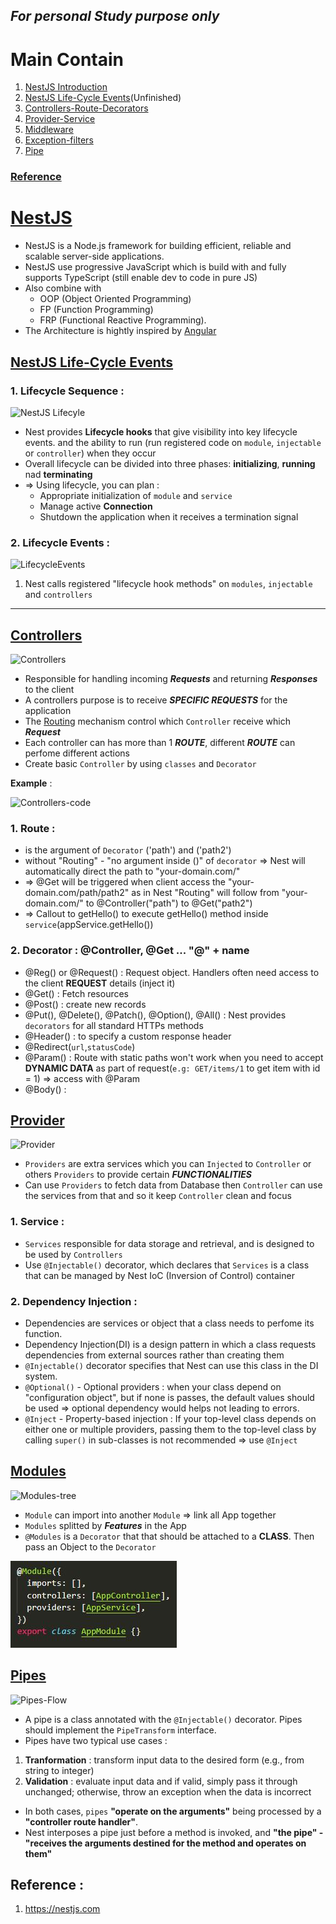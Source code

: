 ## _For personal Study purpose only_
# Main Contain
1. [NestJS Introduction](https://github.com/IT-nhan326/startToLearnNestJS#nestjs)
2. [NestJS Life-Cycle Events](https://github.com/IT-nhan326/startToLearnNestJS/blob/main/README.md#nestjs-life-cycle-events)(Unfinished)
3. [Controllers-Route-Decorators](https://github.com/IT-nhan326/startToLearnNestJS/blob/main/README.md#controllers)
4. [Provider-Service](https://github.com/IT-nhan326/startToLearnNestJS/blob/main/README.md#provider)
5. [Middleware](https://docs.nestjs.com/middleware)
6. [Exception-filters](https://docs.nestjs.com/exception-filters)
7. [Pipe](https://github.com/IT-nhan326/startToLearnNestJS/blob/main/README.md#pipes)

### [Reference](https://github.com/IT-nhan326/startToLearnNestJS/blob/main/README.md#reference-)


# [NestJS](https://nestjs.com/)
  * NestJS is a Node.js framework for building efficient, reliable and scalable server-side applications.
  * NestJS use progressive JavaScript which is build with and fully supports TypeScript (still enable dev to code in pure JS)
  * Also combine with 
    * OOP (Object Oriented Programming)
    * FP (Function Programming)
    * FRP (Functional Reactive Programming).
  * The Architecture is hightly inspired by [Angular](https://angular.io/)

## [NestJS Life-Cycle Events](https://docs.nestjs.com/fundamentals/lifecycle-events)
### 1. Lifecycle Sequence : 

![NestJS Lifecyle](https://docs.nestjs.com/assets/lifecycle-events.png--)

- Nest provides **Lifecycle hooks** that give visibility into key lifecycle events. and the ability to run (run registered code on `module`, `injectable` or `controller`) when they occur
- Overall lifecycle can be divided into three phases: **initializing**, **running** nad **terminating**
- => Using lifecycle, you can plan :
  * Appropriate initialization of `module` and `service`
  * Manage active **Connection**
  * Shutdown the application when it receives a termination signal

### 2. Lifecycle Events : 

![LifecycleEvents](https://raw.githubusercontent.com/IT-nhan326/startToLearnNestJS/main/Note-IMG/LifecycleEvents.JPG--)

1. Nest calls registered "lifecycle hook methods" on `modules`, `injectable` and `controllers`

_________________________________________________________________________________________________


## [Controllers](https://docs.nestjs.com/controllers)
![Controllers](https://docs.nestjs.com/assets/Controllers_1.png--)

- Responsible for handling incoming ***Requests*** and returning ***Responses*** to the client
- A controllers purpose is to receive ***SPECIFIC REQUESTS*** for the application
- The [Routing]() mechanism control which `Controller` receive which ***Request***
- Each controller can has more than 1 ***ROUTE***, different ***ROUTE*** can perfome different actions
- Create basic `Controller` by using `classes` and `Decorator`

**Example** : 

![Controllers-code](https://raw.githubusercontent.com/IT-nhan326/startToLearnNestJS/main/Note-IMG/%40Controller-pathDirecting.JPG--)

### 1. **Route** : 
   - is the argument of `Decorator` ('path') and ('path2')
   - without "Routing" - "no argument inside ()" of `decorator` => Nest will automatically direct the path to "your-domain.com/"
   - => @Get will be triggered when client access the "your-domain.com/path/path2" as in Nest "Routing" will follow from "your-domain.com/" to @Controller("path") to @Get("path2")
   - => Callout to getHello() to execute getHello() method inside `service`(appService.getHello())

### 2. **Decorator** : @Controller, @Get ... "@" + name
   - @Reg() or @Request() : Request object. Handlers often need access to the client **REQUEST** details (inject it)
   - @Get() : Fetch resources
   - @Post() : create new records
   - @Put(), @Delete(), @Patch(), @Option(), @All() : Nest provides `decorators` for all standard HTTPs methods
   - @Header() : to specify a custom response header
   - @Redirect(`url`,`statusCode`)
   - @Param() : Route with static paths won't work when you need to accept **DYNAMIC DATA** as part of request(`e.g: GET/items/1` to get item with id = 1) => access with @Param
   - @Body() : 



## [Provider](https://docs.nestjs.com/providers)
![Provider](https://docs.nestjs.com/assets/Components_1.png--)

- `Providers` are extra services which you can `Injected` to `Controller` or others `Providers` to provide certain ***FUNCTIONALITIES***
- Can use `Providers` to fetch data from Database then `Controller` can use the services from that and so it keep `Controller` clean and focus

### 1. Service : 
- `Services` responsible for data storage and retrieval, and is designed to be used by `Controllers`
- Use `@Injectable()` decorator, which declares that `Services` is a class that can be managed by Nest IoC (Inversion of Control) container

### 2. Dependency Injection : 
- Dependencies are services or object that a class needs to perfome its function.
- Dependency Injection(DI) is a design pattern in which a class requests dependencies from external sources rather than creating them
- `@Injectable()` decorator specifies that Nest can use this class in the DI system.
- `@Optional()` - Optional providers : when your class depend on "configuration object", but if none is passes, the default values should be used => optional dependency would helps not leading to errors.
- `@Inject` - Property-based injection : If your top-level class depends on either one or multiple providers, passing them to the top-level class by calling `super()` in sub-classes is not recommended => use `@Inject`






## [Modules](https://docs.nestjs.com/modules)
![Modules-tree](https://docs.nestjs.com/assets/Modules_1.png--)

- `Module` can import into another `Module` => link all App together
- `Modules` splitted by ***Features*** in the App
- `@Modules` is a `Decorator` that that should be attached to a **CLASS**. Then pass an Object to the `Decorator`

![Decorator-Module](https://raw.githubusercontent.com/IT-nhan326/startToLearnNestJS/main/Note-IMG/%40Module.JPG)



## [Pipes](https://docs.nestjs.com/pipes)
![Pipes-Flow](https://docs.nestjs.com/assets/Pipe_1.png--)
- A pipe is a class annotated with the `@Injectable()` decorator. Pipes should implement the `PipeTransform` interface.
- Pipes have two typical use cases :
 1. **Tranformation** :  transform input data to the desired form (e.g., from string to integer)
 2. **Validation** : evaluate input data and if valid, simply pass it through unchanged; otherwise, throw an exception when the data is incorrect
- In both cases, `pipes` **"operate on the arguments"** being processed by a **"controller route handler"**.
- Nest interposes a pipe just before a method is invoked, and **"the pipe" - "receives the arguments destined for the method and operates on them"**

## Reference : 
1. https://nestjs.com
